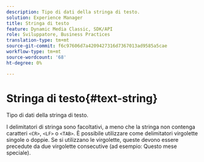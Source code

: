 ```yaml
---
description: Tipo di dati della stringa di testo.
solution: Experience Manager
title: Stringa di testo
feature: Dynamic Media Classic, SDK/API
role: Sviluppatore, Business Practices
translation-type: tm+mt
source-git-commit: f6c97606d7a4209427316d7367013ad9585a5cae
workflow-type: tm+mt
source-wordcount: '68'
ht-degree: 0%

---
```



# Stringa di testo{#text-string}

Tipo di dati della stringa di testo.

I delimitatori di stringa sono facoltativi, a meno che la stringa non contenga caratteri `<CR>`, `<LF>` o `<TAB>`. È possibile utilizzare come delimitatori virgolette singole o doppie. Se si utilizzano le virgolette, queste devono essere precedute da due virgolette consecutive (ad esempio: Questo mese speciale).
